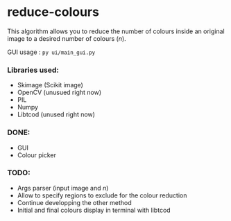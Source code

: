 # reduce-colours

This algorithm allows you to reduce the number of colours inside an original image to a desired number of colours (*n*).

GUI usage : `py ui/main_gui.py`

### Libraries used:
  * Skimage (Scikit image)
  * OpenCV (unusued right now)
  * PIL
  * Numpy
  * Libtcod (unused right now)

### DONE:
 * GUI
 * Colour picker
 
### TODO: 
 * Args parser (input image and *n*)
 * Allow to specify regions to exclude for the colour reduction
 * Continue developping the other method
 * Initial and final colours display in terminal with libtcod
